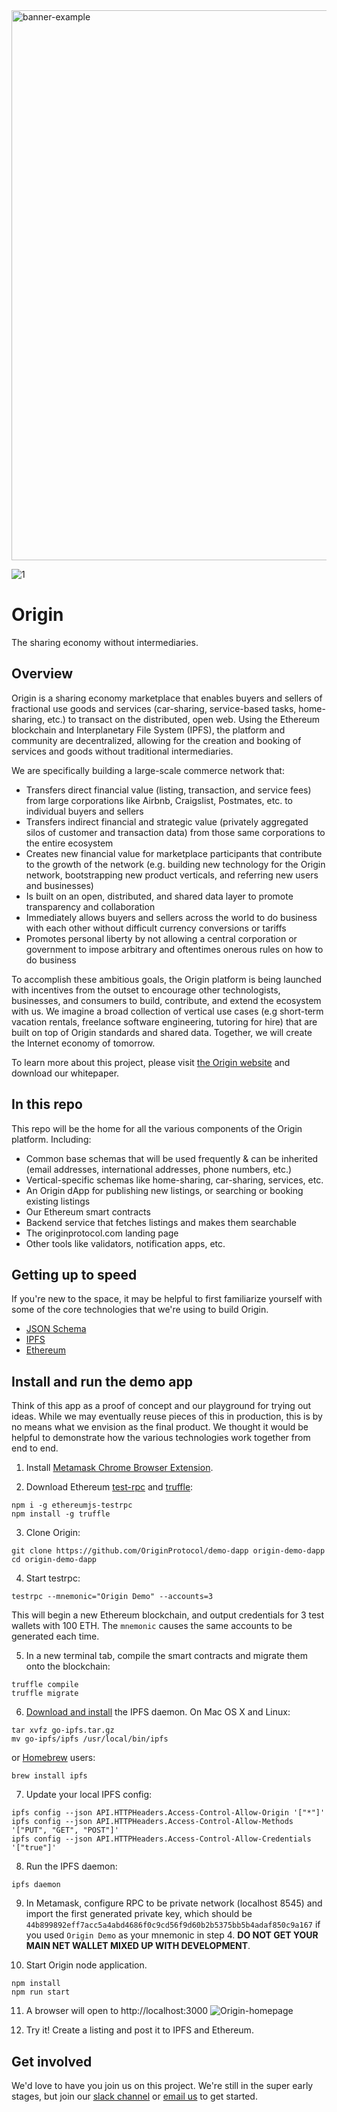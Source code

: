<img width="880" alt="banner-example" src="https://user-images.githubusercontent.com/673455/37048674-cfa72e6a-212b-11e8-9bbe-62f3885e5bae.png">

![1](https://user-images.githubusercontent.com/673455/37050721-d888ef0e-2131-11e8-9589-6cbb59f4aba4.gif)


# Origin
The sharing economy without intermediaries.

## Overview

Origin is a sharing economy marketplace that enables buyers and sellers of fractional use goods and services (car-sharing, service-based tasks, home-sharing, etc.) to transact on the distributed, open web. Using the Ethereum blockchain and Interplanetary File System (IPFS), the platform and community are decentralized, allowing for the creation and booking of services and goods without traditional intermediaries.

We are specifically building a large-scale commerce network that:
* Transfers direct financial value (listing, transaction, and service fees) from large corporations like Airbnb, Craigslist, Postmates, etc. to individual buyers and sellers
* Transfers indirect financial and strategic value (privately aggregated silos of customer and transaction data) from those same corporations to the entire ecosystem
* Creates new financial value for marketplace participants that contribute to the growth of the network (e.g. building new technology for the Origin network, bootstrapping new product verticals, and referring new users and businesses)
* Is built on an open, distributed, and shared data layer to promote transparency and collaboration
* Immediately allows buyers and sellers across the world to do business with each other without difficult currency conversions or tariffs
* Promotes personal liberty by not allowing a central corporation or government to impose arbitrary and oftentimes onerous rules on how to do business

To accomplish these ambitious goals, the Origin platform is being launched with incentives from the outset to encourage other technologists, businesses, and consumers to build, contribute, and extend the ecosystem with us. We imagine a broad collection of vertical use cases (e.g short-term vacation rentals, freelance software engineering, tutoring for hire) that are built on top of Origin standards and shared data. Together, we will create the Internet economy of tomorrow.

To learn more about this project, please visit [the Origin website](http://www.originprotocol.com) and download our whitepaper.

## In this repo

This repo will be the home for all the various components of the Origin platform.  Including:

* Common base schemas that will be used frequently & can be inherited (email addresses, international addresses, phone numbers, etc.)
* Vertical-specific schemas like home-sharing, car-sharing, services, etc.
* An Origin dApp for publishing new listings, or searching or booking existing listings
* Our Ethereum smart contracts
* Backend service that fetches listings and makes them searchable
* The originprotocol.com landing page
* Other tools like validators, notification apps, etc.

## Getting up to speed

If you're new to the space, it may be helpful to first familiarize yourself with some of the core technologies that we're using to build Origin.

 * [JSON Schema](http://json-schema.org/)
 * [IPFS](https://ipfs.io/)
 * [Ethereum](https://www.ethereum.org/)

## Install and run the demo app

Think of this app as a proof of concept and our playground for trying out ideas. While we may eventually reuse pieces of this in production, this is by no means what we envision as the final product. We thought it would be helpful to demonstrate how the various technologies work together from end to end.

1. Install [Metamask Chrome Browser Extension](https://metamask.io/).

2. Download Ethereum [test-rpc](https://github.com/ethereumjs/testrpc) and [truffle](http://truffleframework.com/):
```
npm i -g ethereumjs-testrpc
npm install -g truffle
```
3. Clone Origin:
```
git clone https://github.com/OriginProtocol/demo-dapp origin-demo-dapp
cd origin-demo-dapp
```
4. Start testrpc:
```
testrpc --mnemonic="Origin Demo" --accounts=3
```
This will begin a new Ethereum blockchain, and output credentials for 3 test wallets with 100 ETH. The `mnemonic` causes the same accounts to be generated each time.

5. In a new terminal tab, compile the smart contracts and migrate them onto the blockchain:
```
truffle compile
truffle migrate
````

6. [Download and install](https://ipfs.io/docs/install/) the IPFS daemon. On Mac OS X and Linux:
```
tar xvfz go-ipfs.tar.gz
mv go-ipfs/ipfs /usr/local/bin/ipfs
````
or [Homebrew](https://brew.sh/) users:
```
brew install ipfs
````

7. Update your local IPFS config:
```
ipfs config --json API.HTTPHeaders.Access-Control-Allow-Origin '["*"]'
ipfs config --json API.HTTPHeaders.Access-Control-Allow-Methods '["PUT", "GET", "POST"]'
ipfs config --json API.HTTPHeaders.Access-Control-Allow-Credentials '["true"]'
````

8. Run the IPFS daemon:
```
ipfs daemon
```

9. In Metamask, configure RPC to be private network (localhost 8545) and import the first generated private key, which should be `44b899892eff7acc5a4abd4686f0c9cd56f9d60b2b5375bb5b4adaf850c9a167` if you used `Origin Demo` as your mnemonic in step 4. **DO NOT GET YOUR MAIN NET WALLET MIXED UP WITH DEVELOPMENT**.

10. Start Origin node application.
```
npm install
npm run start
````

11. A browser will open to http://localhost:3000
![Origin-homepage](https://user-images.githubusercontent.com/673455/30517963-0603f3d8-9b2d-11e7-9ef4-327b747695eb.png)

12. Try it! Create a listing and post it to IPFS and Ethereum.

## Get involved

We'd love to have you join us on this project.  We're still in the super early stages, but join our [slack channel](http://slack.originprotocol.com) or [email us](mailto:founders@originprotocol.com) to get started.
